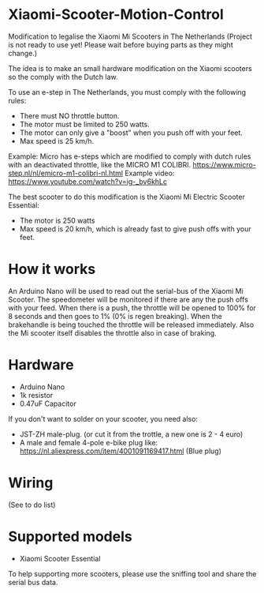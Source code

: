 # Xiaomi-Scooter-Motion-Control
Modification to legalise the Xiaomi Mi Scooters in The Netherlands (Project is not ready to use yet! Please wait before buying parts as they might change.)

The idea is to make an small hardware modification on the Xiaomi scooters so the comply with the Dutch law. 

To use an e-step in The Netherlands, you must comply with the following rules:
- There must NO throttle button.
- The motor must be limited to 250 watts.
- The motor can only give a "boost" when you push off with your feet.
- Max speed is 25 km/h.

Example:
Micro has e-steps which are modified to comply with dutch rules with an deactivated throttle, like the MICRO M1 COLIBRI.
https://www.micro-step.nl/nl/emicro-m1-colibri-nl.html
Example video:
https://www.youtube.com/watch?v=ig-_bv6khLc

The best scooter to do this modification is the Xiaomi Mi Electric Scooter Essential:
- The motor is 250 watts
- Max speed is 20 km/h, which is already fast to give push offs with your feet.



# How it works

An Arduino Nano will be used to read out the serial-bus of the Xiaomi Mi Scooter.
The speedometer will be monitored if there are any the push offs with your feed. When there is a push, the throttle will be opened to 100% for 8 seconds and then goes to 1% (0% is regen breaking).
When the brakehandle is being touched the throttle will be released immediately. Also the Mi scooter itself disables the throttle also in case of braking.


# Hardware

- Arduino Nano
- 1k resistor
- 0.47uF Capacitor

If you don't want to solder on your scooter, you need also:

- JST-ZH male-plug. (or cut it from the trottle, a new one is 2 - 4 euro)
- A male and female 4-pole e-bike plug like: https://nl.aliexpress.com/item/4001091169417.html (Blue plug)


# Wiring

(See to do list)

# Supported models
- Xiaomi Scooter Essential

To help supporting more scooters, please use the sniffing tool and share the serial bus data.
